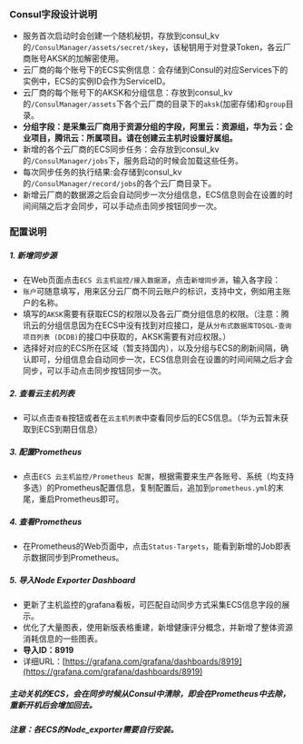 ### Consul字段设计说明
- 服务首次启动时会创建一个随机秘钥，存放到consul_kv的`/ConsulManager/assets/secret/skey`，该秘钥用于对登录Token，各云厂商账号AKSK的加解密使用。
- 云厂商的每个账号下的ECS实例信息：会存储到Consul的对应Services下的实例中，ECS的实例ID会作为ServiceID。
- 云厂商的每个账号下的AKSK和分组信息：存放到consul_kv的`/ConsulManager/assets`下各个云厂商的目录下的`aksk`(加密存储)和`group`目录。
- **分组字段：是采集云厂商用于资源分组的字段，阿里云：资源组，华为云：企业项目，腾讯云：所属项目。请在创建云主机时设置好属组。**
- 新增的各个云厂商的ECS同步任务：会存放到consul_kv的`/ConsulManager/jobs`下，服务启动的时候会加载这些任务。
- 每次同步任务的执行结果:会存储到consul_kv的`/ConsulManager/record/jobs`的各个云厂商目录下。
- 新增云厂商的数据源之后会自动同步一次分组信息，ECS信息则会在设置的时间间隔之后才会同步，可以手动点击同步按钮同步一次。

### 配置说明
##### 1. 新增同步源 
- 在Web页面点击`ECS 云主机监控/接入数据源`，点击`新增同步源`，输入各字段：
- `账户`可随意填写，用来区分云厂商不同云账户的标识，支持中文，例如用主账户的名称。
- 填写的`AKSK`需要有获取ECS的权限以及各云厂商分组信息的权限。（注意：腾讯云的分组信息因为在ECS中没有找到对应接口，是从`分布式数据库TDSQL-查询项目列表 (DCDB)`的接口中获取的，AKSK需要有对应权限。）
- 选择好对应的ECS所在区域（暂支持国内），以及分组与ECS的刷新间隔，确认即可，分组信息会自动同步一次，ECS信息则会在设置的时间间隔之后才会同步，可以手动点击同步按钮同步一次。
##### 2. 查看云主机列表
- 可以点击`查看`按钮或者在`云主机列表`中查看同步后的ECS信息。（华为云暂未获取到ECS到期日信息）
##### 3. 配置Prometheus
- 点击`ECS 云主机监控/Prometheus 配置`，根据需要来生产各账号、系统（均支持多选）的Prometheus配置信息，复制配置后，追加到`prometheus.yml`的末尾，重启Prometheus即可。
##### 4. 查看Prometheus
- 在Prometheus的Web页面中，点击`Status-Targets`，能看到新增的Job即表示数据同步到Prometheus。
##### 5. 导入Node Exporter Dashboard
- 更新了主机监控的grafana看板，可匹配自动同步方式采集ECS信息字段的展示。
- 优化了大量图表，使用新版表格重建，新增健康评分概念，并新增了整体资源消耗信息的一些图表。
- **导入ID：8919**
- 详细URL：[https://grafana.com/grafana/dashboards/8919](https://grafana.com/grafana/dashboards/8919)

##### 主动关机的ECS，会在同步时候从Consul中清除，即会在Prometheus中去除，重新开机后会增加回去。

##### 注意：各ECS的Node_exporter需要自行安装。


